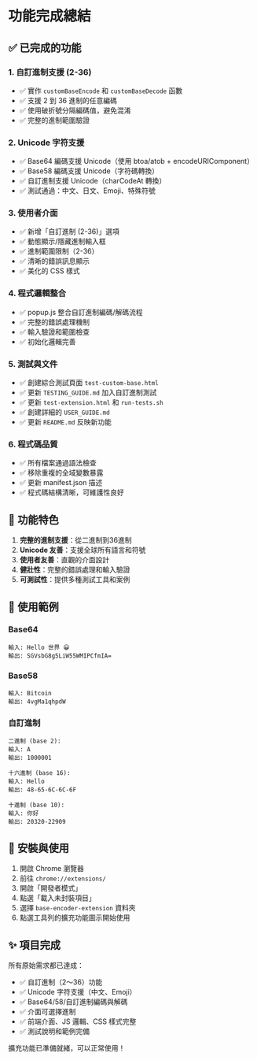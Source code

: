 # 功能完成總結

## ✅ 已完成的功能

### 1. 自訂進制支援 (2-36)
- ✅ 實作 `customBaseEncode` 和 `customBaseDecode` 函數
- ✅ 支援 2 到 36 進制的任意編碼
- ✅ 使用破折號分隔編碼值，避免混淆
- ✅ 完整的進制範圍驗證

### 2. Unicode 字符支援
- ✅ Base64 編碼支援 Unicode（使用 btoa/atob + encodeURIComponent）
- ✅ Base58 編碼支援 Unicode（字符碼轉換）
- ✅ 自訂進制支援 Unicode（charCodeAt 轉換）
- ✅ 測試通過：中文、日文、Emoji、特殊符號

### 3. 使用者介面
- ✅ 新增「自訂進制 (2-36)」選項
- ✅ 動態顯示/隱藏進制輸入框
- ✅ 進制範圍限制（2-36）
- ✅ 清晰的錯誤訊息顯示
- ✅ 美化的 CSS 樣式

### 4. 程式邏輯整合
- ✅ popup.js 整合自訂進制編碼/解碼流程
- ✅ 完整的錯誤處理機制
- ✅ 輸入驗證和範圍檢查
- ✅ 初始化邏輯完善

### 5. 測試與文件
- ✅ 創建綜合測試頁面 `test-custom-base.html`
- ✅ 更新 `TESTING_GUIDE.md` 加入自訂進制測試
- ✅ 更新 `test-extension.html` 和 `run-tests.sh`
- ✅ 創建詳細的 `USER_GUIDE.md`
- ✅ 更新 `README.md` 反映新功能

### 6. 程式碼品質
- ✅ 所有檔案通過語法檢查
- ✅ 移除重複的全域變數暴露
- ✅ 更新 manifest.json 描述
- ✅ 程式碼結構清晰，可維護性良好

## 🎯 功能特色

1. **完整的進制支援**：從二進制到36進制
2. **Unicode 友善**：支援全球所有語言和符號
3. **使用者友善**：直觀的介面設計
4. **健壯性**：完整的錯誤處理和輸入驗證
5. **可測試性**：提供多種測試工具和案例

## 📝 使用範例

### Base64
```
輸入: Hello 世界 😀
輸出: SGVsbG8g5LiW55WMIPCfmIA=
```

### Base58
```
輸入: Bitcoin
輸出: 4vgMa1qhpdW
```

### 自訂進制
```
二進制 (base 2):
輸入: A
輸出: 1000001

十六進制 (base 16):
輸入: Hello
輸出: 48-65-6C-6C-6F

十進制 (base 10):
輸入: 你好
輸出: 20320-22909
```

## 🚀 安裝與使用

1. 開啟 Chrome 瀏覽器
2. 前往 `chrome://extensions/`
3. 開啟「開發者模式」
4. 點選「載入未封裝項目」
5. 選擇 `base-encoder-extension` 資料夾
6. 點選工具列的擴充功能圖示開始使用

## ✨ 項目完成

所有原始需求都已達成：
- ✅ 自訂進制（2～36）功能
- ✅ Unicode 字符支援（中文、Emoji）
- ✅ Base64/58/自訂進制編碼與解碼
- ✅ 介面可選擇進制
- ✅ 前端介面、JS 邏輯、CSS 樣式完整
- ✅ 測試說明和範例完備

擴充功能已準備就緒，可以正常使用！
